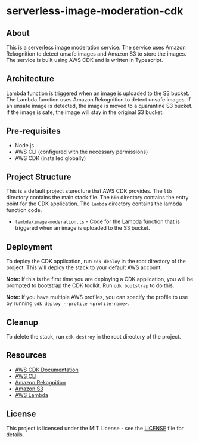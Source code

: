 # serverless-image-moderation-cdk

## About

This is a serverless image moderation service. The service uses Amazon Rekognition to detect unsafe images and Amazon S3 to store the images. The service is built using AWS CDK and is written in Typescript.

## Architecture

Lambda function is triggered when an image is uploaded to the S3 bucket. The Lambda function uses Amazon Rekognition to detect unsafe images. If an unsafe image is detected, the image is moved to a quarantine S3 bucket. If the image is safe, the image will stay in the original S3 bucket.

## Pre-requisites

- Node.js
- AWS CLI (configured with the necessary permissions)
- AWS CDK (installed globally)

## Project Structure

This is a default project sturecture that AWS CDK provides. The `lib` directory contains the main stack file. The `bin` directory contains the entry point for the CDK application. The `lambda` directory contains the lambda function code.

- `lambda/image-moderation.ts` - Code for the Lambda function that is triggered when an image is uploaded to the S3 bucket.

## Deployment

To deploy the CDK application, run `cdk deploy` in the root directory of the project. This will deploy the stack to your default AWS account.

**Note:** If this is the first time you are deploying a CDK application, you will be prompted to bootstrap the CDK toolkit. Run `cdk bootstrap` to do this.

**Note:** If you have multiple AWS profiles, you can specify the profile to use by running `cdk deploy --profile <profile-name>`.

## Cleanup

To delete the stack, run `cdk destroy` in the root directory of the project.

## Resources

- [AWS CDK Documentation](https://docs.aws.amazon.com/cdk/api/v2/)
- [AWS CLI](https://aws.amazon.com/cli/)
- [Amazon Rekognition](https://aws.amazon.com/rekognition/)
- [Amazon S3](https://aws.amazon.com/s3/)
- [AWS Lambda](https://aws.amazon.com/lambda/)

## License

This project is licensed under the MIT License - see the [LICENSE](LICENSE) file for details.
